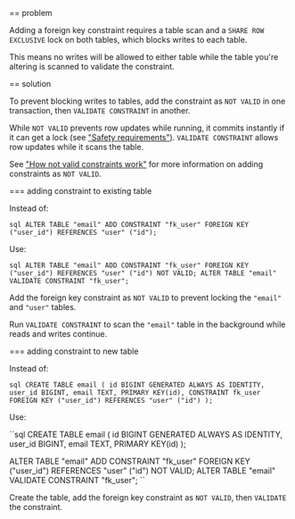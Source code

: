 == problem

Adding a foreign key constraint requires a table scan and a ``SHARE ROW EXCLUSIVE`` lock on both tables, which blocks writes to each table.

This means no writes will be allowed to either table while the table you're altering is scanned to validate the constraint.

== solution

To prevent blocking writes to tables, add the constraint as ``NOT VALID`` in one transaction, then ``VALIDATE CONSTRAINT`` in another.

While ``NOT VALID`` prevents row updates while running, it commits instantly if it can get a lock (see ["Safety requirements"](https://squawkhq.com/docs/safe_migrations#safety-requirements)). ``VALIDATE CONSTRAINT`` allows row updates while it scans the table.

See ["How not valid constraints work"](https://squawkhq.com/docs/constraint-missing-not-valid=how-not-valid-validate-works) for more information on adding constraints as ``NOT VALID``.

=== adding constraint to existing table

Instead of:

``sql
ALTER TABLE "email" ADD CONSTRAINT "fk_user"
    FOREIGN KEY ("user_id") REFERENCES "user" ("id");
``

Use:

``sql
ALTER TABLE "email" ADD CONSTRAINT "fk_user"
    FOREIGN KEY ("user_id") REFERENCES "user" ("id") NOT VALID;
ALTER TABLE "email" VALIDATE CONSTRAINT "fk_user";
``

Add the foreign key constraint as ``NOT VALID`` to prevent locking the ``"email"`` and ``"user"`` tables.

Run ``VALIDATE CONSTRAINT`` to scan the ``"email"`` table in the background while reads and writes continue.

=== adding constraint to new table

Instead of:

``sql
CREATE TABLE email (
    id BIGINT GENERATED ALWAYS AS IDENTITY,
    user_id BIGINT,
    email TEXT,
    PRIMARY KEY(id),
    CONSTRAINT fk_user
        FOREIGN KEY ("user_id")
        REFERENCES "user" ("id")
);
``

Use:

``sql
CREATE TABLE email (
    id BIGINT GENERATED ALWAYS AS IDENTITY,
    user_id BIGINT,
    email TEXT,
    PRIMARY KEY(id)
);

ALTER TABLE "email" ADD CONSTRAINT "fk_user"
    FOREIGN KEY ("user_id") REFERENCES "user" ("id") NOT VALID;
ALTER TABLE "email" VALIDATE CONSTRAINT "fk_user";
``

Create the table, add the foreign key constraint as ``NOT VALID``, then ``VALIDATE`` the constraint.
